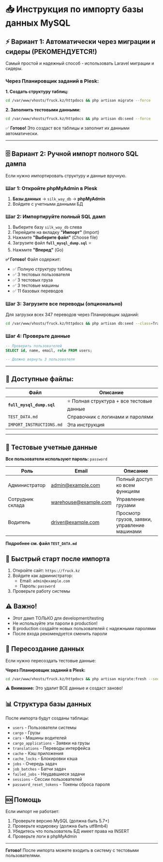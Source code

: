 # 📥 Инструкция по импорту базы данных MySQL

## ⚡ Вариант 1: Автоматически через миграции и сидеры (РЕКОМЕНДУЕТСЯ!)

Самый простой и надежный способ - использовать Laravel миграции и сидеры.

### Через Планировщик заданий в Plesk:

**1. Создать структуру таблиц:**
```bash
cd /var/www/vhosts/fruck.kz/httpdocs && php artisan migrate --force
```

**2. Заполнить тестовыми данными:**
```bash
cd /var/www/vhosts/fruck.kz/httpdocs && php artisan db:seed --force
```

✅ **Готово!** Это создаст все таблицы и заполнит их данными автоматически.

---

## 🗄️ Вариант 2: Ручной импорт полного SQL дампа

Если нужно импортировать структуру и данные вручную.

### Шаг 1: Откройте phpMyAdmin в Plesk

1. **Базы данных** → `silk_way_db` → **phpMyAdmin**
2. Войдите с учетными данными БД

### Шаг 2: Импортируйте полный SQL дамп

1. Выберите базу `silk_way_db` слева
2. Перейдите на вкладку **"Импорт"** (Import)
3. Нажмите **"Выберите файл"** (Choose file)
4. Загрузите файл **`full_mysql_dump.sql`** ⭐
5. Нажмите **"Вперед"** (Go)

**✅ Готово!** Файл содержит:
- ✅ Полную структуру таблиц
- ✅ 3 тестовых пользователя
- ✅ 3 тестовых груза
- ✅ 3 тестовые машины
- ✅ 11 базовых переводов

### Шаг 3: Загрузите все переводы (опционально)

Для загрузки всех 347 переводов через Планировщик заданий:
```bash
cd /var/www/vhosts/fruck.kz/httpdocs && php artisan db:seed --class=TranslationSeeder
```

### Шаг 4: Проверьте данные

```sql
-- Проверить пользователей
SELECT id, name, email, role FROM users;

-- Должно вернуть 3 пользователя
```

---

## 📁 Доступные файлы:

| Файл | Описание |
|------|----------|
| **`full_mysql_dump.sql`** | ⭐ Полная структура + все тестовые данные |
| `TEST_DATA.md` | Справочник с логинами и паролями |
| `IMPORT_INSTRUCTIONS.md` | Эта инструкция |

---

## 🔑 Тестовые учетные данные

**Все пользователи используют пароль:** `password`

| Роль | Email | Описание |
|------|-------|----------|
| Администратор | admin@example.com | Полный доступ ко всем функциям |
| Сотрудник склада | warehouse@example.com | Управление грузами |
| Водитель | driver@example.com | Просмотр грузов, заявки, управление машинами |

**Подробнее см. файл `TEST_DATA.md`**

## 🚀 Быстрый старт после импорта

1. Откройте сайт: `https://fruck.kz`
2. Войдите как администратор:
   - Email: `admin@example.com`
   - Пароль: `password`
3. Проверьте работу системы

## ⚠️ Важно!

- Этот дамп ТОЛЬКО для development/testing
- Не используйте эти пароли в production!
- В production создайте новых пользователей с надежными паролями
- После входа рекомендуется сменить пароли

## 🔄 Пересоздание данных

Если нужно пересоздать тестовые данные:

**Через Планировщик заданий в Plesk:**
```bash
cd /var/www/vhosts/fruck.kz/httpdocs && php artisan migrate:fresh --seed --force
```

⚠️ **Внимание:** Это удалит ВСЕ данные и создаст заново!

## 📊 Структура базы данных

После импорта будут созданы таблицы:

- `users` - Пользователи системы
- `cargo` - Грузы
- `cars` - Машины водителей
- `cargo_applications` - Заявки на грузы
- `translations` - Переводы интерфейса
- `cache` - Кэш приложения
- `cache_locks` - Блокировки кэша
- `jobs` - Очередь задач
- `job_batches` - Батчи задач
- `failed_jobs` - Неудавшиеся задачи
- `sessions` - Сессии пользователей
- `password_reset_tokens` - Токены сброса пароля

## 🆘 Помощь

Если импорт не работает:

1. Проверьте версию MySQL (должна быть 5.7+)
2. Проверьте кодировку (должна быть utf8mb4)
3. Убедитесь что пользователь БД имеет права на INSERT
4. Проверьте логи в phpMyAdmin

---

**Готово!** После импорта можете входить в систему с тестовыми пользователями.

